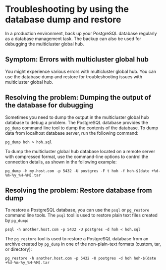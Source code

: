 # Troubleshooting by using the database dump and restore 

In a production environment, back up your PostgreSQL database regularly as a database management task. The backup can also be used for debugging the multicluster global hub. 

## Symptom: Errors with multicluster global hub

You might experience various errors with multicluster global hub. You can use the database dump and restore for troubleshooting issues with multicluster global hub.

## Resolving the problem: Dumping the output of the database for dubugging

Sometimes you need to dump the output in the multicluster global hub database to debug a problem. The PostgreSQL database provides the `pg_dump` command line tool to dump the contents of the database. To dump data from localhost database server, run the following command:

```
pg_dump hoh > hoh.sql
```

To dump the multicluster global hub database located on a remote server with compressed format, use the command-line options to control the connection details, as shown in the following example:

```
pg_dump -h my.host.com -p 5432 -U postgres -F t hoh -f hoh-$(date +%d-%m-%y_%H-%M).tar
```

## Resolving the problem: Restore database from dump

To restore a PostgreSQL database, you can use the `psql` or `pg_restore` command line tools. The `psql` tool is used to restore plain text files created by `pg_dump`:

```
psql -h another.host.com -p 5432 -U postgres -d hoh < hoh.sql
```

The `pg_restore` tool is used to restore a PostgreSQL database from an archive created by `pg_dump` in one of the non-plain-text formats (custom, tar, or directory):

```
pg_restore -h another.host.com -p 5432 -U postgres -d hoh hoh-$(date +%d-%m-%y_%H-%M).tar
```
